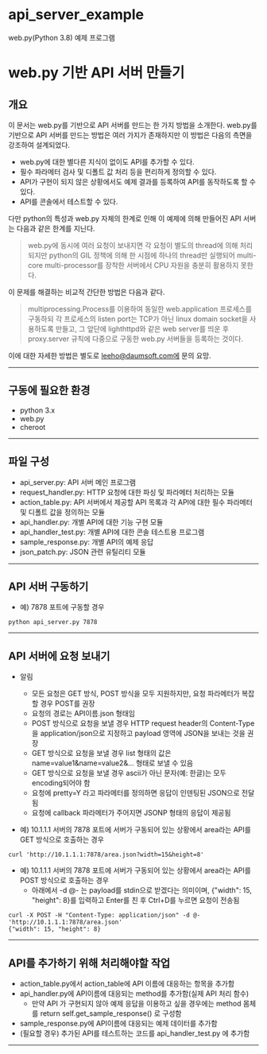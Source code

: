 # api_server_example
web.py(Python 3.8) 예제 프로그램

# web.py 기반 API 서버 만들기

## 개요

이 문서는 web.py를 기반으로 API 서버를 만드는 한 가지 방법을 소개한다.
web.py를 기반으로 API 서버를 만드는 방법은 여러 가지가 존재하지만
이 방법은 다음의 측면을 강조하여 설계되었다.

* web.py에 대한 별다른 지식이 없이도 API를 추가할 수 있다.
* 필수 파라메터 검사 및 디폴트 값 처리 등을 편리하게 정의할 수 있다.
* API가 구현이 되지 않은 상황에서도 예제 결과를 등록하여 API를 동작하도록 할 수 있다.
* API를 콘솔에서 테스트할 수 있다.

다만 python의 특성과 web.py 자체의 한계로 인해 이 예제에 의해 만들어진 API 서버는 다음과 같은 한계를 지닌다.

> web.py에 동시에 여러 요청이 보내지면 각 요청이 별도의 thread에 의해 처리되지만
> python의 GIL 정책에 의해 한 시점에 하나의 thread만 실행되어
> multi-core multi-processor를 장착한 서버에서 CPU 자원을 충분히 활용하지 못한다.

이 문제를 해결하는 비교적 간단한 방법은 다음과 같다.

> multiprocessing.Process를 이용하여 동일한 web.application 프로세스를 구동하되
> 각 프로세스의 listen port는 TCP가 아닌 linux domain socket을 사용하도록 만들고,
> 그 앞단에 lighthttpd와 같은 web server를 띄운 후 proxy.server 규칙에
> 다중으로 구동한 web.py 서버들을 등록하는 것이다.

이에 대한 자세한 방법은 별도로 leeho@daumsoft.com에 문의 요망.

----

## 구동에 필요한 환경

* python 3.x
* web.py
* cheroot

----

## 파일 구성

* api_server.py: API 서버 메인 프로그램
* request_handler.py: HTTP 요청에 대한 파싱 및 파라메터 처리하는 모듈
* action_table.py: API 서버에서 제공할 API 목록과 각 API에 대한 필수 파라메터 및 디폴트 값을 정의하는 모듈
* api_handler.py: 개별 API에 대한 기능 구현 모듈
* api_handler_test.py: 개별 API에 대한 콘솔 테스트용 프로그램
* sample_response.py: 개별 API의 예제 응답
* json_patch.py: JSON 관련 유틸리티 모듈

----

## API 서버 구동하기

* 예) 7878 포트에 구동할 경우

```
python api_server.py 7878
```

----

## API 서버에 요청 보내기

* 알림
    * 모든 요청은 GET 방식, POST 방식을 모두 지원하지만, 요청 파라메터가 복잡할 경우 POST를 권장
    * 요청의 경로는 API이름.json 형태임
    * POST 방식으로 요청을 보낼 경우 HTTP request header의 Content-Type을 application/json으로 지정하고 payload 영역에 JSON을 보내는 것을 권장
    * GET 방식으로 요청을 보낼 경우 list 형태의 값은 name=value1&name=value2&... 형태로 보낼 수 있음
    * GET 방식으로 요청을 보낼 경우 ascii가 아닌 문자(예: 한글)는 모두 encoding되어야 함
    * 요청에 pretty=Y 라고 파라메터를 정의하면 응답이 인덴팅된 JSON으로 전달됨
    * 요청에 callback 파라메터가 주어지면 JSONP 형태의 응답이 제공됨

* 예) 10.1.1.1 서버의 7878 포트에 서버가 구동되어 있는 상황에서 area라는 API를 GET 방식으로 호출하는 경우

```
curl 'http://10.1.1.1:7878/area.json?width=15&height=8'
```

* 예) 10.1.1.1 서버의 7878 포트에 서버가 구동되어 있는 상황에서 area라는 API를 POST 방식으로 호출하는 경우
    * 아래에서 -d @- 는 payload를 stdin으로 받겠다는 의미이며, {"width": 15, "height": 8}를 입력하고 Enter를 친 후 Ctrl+D를 누르면 요청이 전송됨

```
curl -X POST -H "Content-Type: application/json" -d @- 'http://10.1.1.1:7878/area.json'
{"width": 15, "height": 8}
```

----

## API를 추가하기 위해 처리해야할 작업

* action_table.py에서 action_table에 API 이름에 대응하는 항목을 추가함
* api_handler.py에 API이름에 대응되는 method를 추가함(실제 API 처리 함수)
    * 만약 API 가 구현되지 않아 예제 응답을 이용하고 싶을 경우에는 method 몸체를 return self.get_sample_response() 로 구성함
* sample_response.py에 API이름에 대응되는 예제 데이터를 추가함
* (필요할 경우) 추가된 API를 테스트하는 코드를 api_handler_test.py 에 추가함

----
